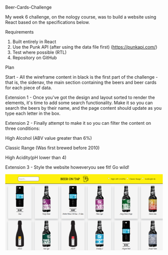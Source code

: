 Beer-Cards-Challenge

My week 6 challenge, on the nology course, was to build a website using React based on the specifications below. 

Requirements
1. Built entirely in React
2. Use the Punk API (after using the data file first) (https://punkapi.com/)
3. Test where possible (RTL)
4. Repository on GitHub

Plan

Start - All the wireframe content in black is the first part of the challenge - that is, the sidenav, the main section containing the beers and beer cards for each piece of data. 

Extension 1 - Once you've got the design and layout sorted to render the elements, it's time to add some search functionality. Make it so you can search the beers by their name, and the page content should update as you type each letter in the box.

Extension 2 - Finally attempt to make it so you can filter the content on three conditions:

High Alcohol (ABV value greater than 6%)

Classic Range (Was first brewed before 2010)

High Acidity(pH lower than 4)


Extension 3 - Style the website howeveryou see fit! Go wild!



<img src="src/assets/images/beer-cards-challenge%20.png"/>
